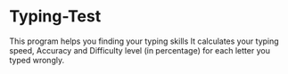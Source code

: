 # Typing-Test
This program helps you finding your typing skills 
It calculates your typing speed, Accuracy and Difficulty level (in percentage) for each letter you typed wrongly.
